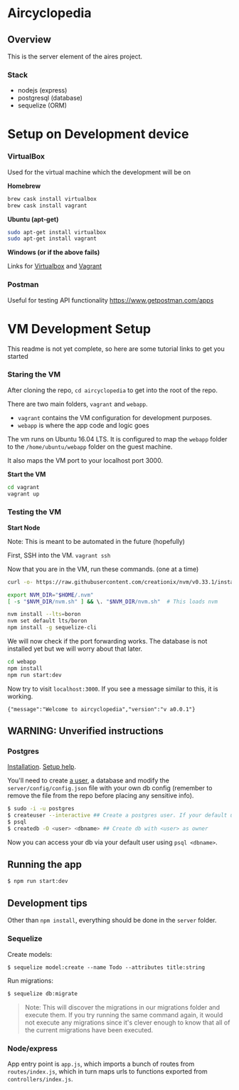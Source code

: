 # Aircyclopedia

## Overview

This is the server element of the aires project. 

### Stack

- nodejs (express)
- postgresql (database)
- sequelize (ORM)


# Setup on Development device
### VirtualBox 

Used for the virtual machine which the development will be on

**Homebrew**
```bash
brew cask install virtualbox
brew cask install vagrant
```

**Ubuntu (apt-get)**
```bash
sudo apt-get install virtualbox
sudo apt-get install vagrant
```

**Windows (or if the above fails)**

Links for
[Virtualbox](https://www.virtualbox.org/wiki/Downloads)
and
[Vagrant](https://www.vagrantup.com/downloads.html)


### Postman

Useful for testing API functionality
https://www.getpostman.com/apps


# VM Development Setup

This readme is not yet complete, so here are some tutorial links to get you started

### Staring the VM

After cloning the repo, `cd aircyclopedia` to get into the root of the repo.

There are two main folders, `vagrant` and `webapp`.

- `vagrant` contains the VM configuration for development purposes.
- `webapp` is where the app code and logic goes

The vm runs on Ubuntu 16.04 LTS. It is configured to map the `webapp` folder to the `/home/ubuntu/webapp` folder on the guest machine.

It also maps the VM port to your localhost port 3000.

**Start the VM**

```bash
cd vagrant
vagrant up
```

### Testing the VM

**Start Node**

Note: This is meant to be automated in the future (hopefully)

First, SSH into the VM. `vagrant ssh`

Now that you are in the VM, run these commands. (one at a time)
```bash
curl -o- https://raw.githubusercontent.com/creationix/nvm/v0.33.1/install.sh | bash

export NVM_DIR="$HOME/.nvm"
[ -s "$NVM_DIR/nvm.sh" ] && \. "$NVM_DIR/nvm.sh"  # This loads nvm

nvm install --lts=boron
nvm set default lts/boron
npm install -g sequelize-cli
```

We will now check if the port forwarding works. The database is not installed yet but we will worry about that later.

```bash
cd webapp
npm install
npm run start:dev
```

Now try to visit `localhost:3000`. If you see a message similar to this, it is working.

```
{"message":"Welcome to aircyclopedia","version":"v a0.0.1"}
```

## WARNING: Unverified instructions

### Postgres
[Installation](https://www.digitalocean.com/community/tutorials/how-to-install-and-use-postgresql-on-ubuntu-14-04#connect-to-postgres-with-the-new-user).
[Setup help](https://www.cyberciti.biz/faq/howto-add-postgresql-user-account).

You'll need to create [a user](https://www.a2hosting.com/kb/developer-corner/postgresql/managing-postgresql-databases-and-users-from-the-command-line), a database and modify the `server/config/config.json` file with your own db config (remember to remove the file from the repo before placing any sensitive info).
```sh
$ sudo -i -u postgres
$ createuser --interactive ## Create a postgres user. If your default user is 'ubuntu', create a postgres user with the same name.
$ psql
$ createdb -O <user> <dbname> ## Create db with <user> as owner
```

Now you can access your db via your default user using `psql <dbname>`.

## Running the app
```sh
$ npm run start:dev
```

## Development tips
Other than `npm install`, everything should be done in the `server` folder.
### Sequelize
Create models:
```
$ sequelize model:create --name Todo --attributes title:string
````

Run migrations:
```sh
$ sequelize db:migrate
```
> Note: This will discover the migrations in our migrations folder and execute them. If you try running the same command again, it would not execute any migrations since it's clever enough to know that all of the current migrations have been executed.

### Node/express
App entry point is `app.js`, which imports a bunch of routes from `routes/index.js`, which in turn maps urls to functions exported from `controllers/index.js`.